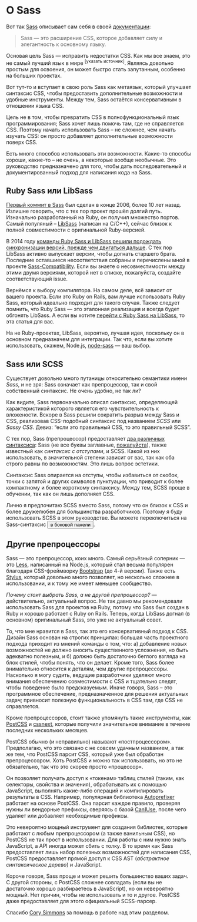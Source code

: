 
# О Sass

Вот так [Sass](http://sass-lang.com) описывает сам себя в своей [документации](http://sass-lang.com/documentation/file.SASS_REFERENCE.html):

> Sass — это расширение CSS, которое добавляет силу и элегантность к основному языку.

Основая цель Sass — исправить недостатки CSS. Как мы все знаем, это не самый лучший язык в мире <sup>[указать источник]</sup>. Являясь довольно простым для освоения, он может быстро стать запутанным, особенно на больших проектах.

Вот тут-то и вступает в свою роль Sass как метаязык, который улучшает синтаксис CSS, чтобы предоставить дополнительные возможности и удобные инструменты. Между тем, Sass остаётся консервативным в отношении языка CSS.

Цель не в том, чтобы превратить CSS в полнофункциональный язык программирования; Sass хочет лишь помочь там, где не справляется CSS. Поэтому начать использовать Sass – не сложнее, чем начать изучать CSS: он просто добавляет дополнительные возможности поверх CSS.

Есть много способов использовать эти возможности. Какие-то способы хороши, какие-то – не очень, а некоторые вообще необычные. Это руководство предназначено для того, чтобы дать последовательный и документированный подход для написания кода на Sass.

## Ruby Sass или LibSass

[Первый коммит в Sass](https://github.com/hcatlin/sass/commit/fa5048ba405619273e474a50400c7243fbff54fe) был сделан в конце 2006, более 10 лет назад. Излишне говорить, что с тех пор проект прошёл долгий путь. Изначально разработанный на Ruby, он получил множество портов. Самый популяный – [LibSass](http://webdesign.tutsplus.com/articles/getting-to-know-libsass--cms-23114) (написан на С/C++), сейчас близок к полной совместимости с оригинальной Ruby-версией.

В 2014 году [команды Ruby Sass и LibSass решили подождать синхронизации версий, прежде чем двигаться дальше](https://github.com/sass/libsass/wiki/The-LibSass-Compatibility-Plan). С тех пор LibSass активно выпускает версии, чтобы догнать старшего брата. Последние оставшиеся несоответствия собраны и перечислены мной в проекте [Sass-Compatibility](http://sass-compatibility.github.io). Если вы знаете о несовместимости между этими двумя версиями, которой нет в списке, пожалуйста, создайте соответствующий issue.

Вернёмся к выбору компилятора. На самом деле, всё зависит от вашего проекта. Если это Ruby on Rails, вам лучше использовать Ruby Sass, который идеально подходит для такого случая. Также следует помнить, что Ruby Sass — это эталонная реализация и всегда будет обгонять LibSass. А если вы хотите [перейти c Ruby Sass на LibSass](http://www.sitepoint.com/switching-ruby-sass-libsass/), то эта статья для вас.

На не Ruby-проектах, LibSass, вероятно, лучшая идея, поскольку он в основном предназначем для интеграции. Так что, если вы хотите использовать, скажем, Node.js, [node-sass](https://github.com/sass/node-sass) — ваш выбор.

## Sass или SCSS

Существует довольно много путаницы относительно семантики имени *Sass*, и не зря: Sass означает как препроцессор, так и свой собственный синтаксис. Не очень удобно, не так ли?

Как видите, Sass первоначально описал синтаксис, определяющей характеристикой которого является его чувствительность к вложености. Вскоре в Sass решили сократить разрыв между Sass и CSS, реализовав CSS-подобный синтаксис под названием *SCSS* или *Sassy CSS*. Девиз: “если это правильный CSS, то это правильный SCSS”.

С тех пор, Sass (препроцессор) предоставляет [два различных синтаксиса](http://www.sitepoint.com/whats-difference-sass-scss/): Sass (не все буквы заглавные, [пожалуйста](http://sassnotsass.com)), также известный как *синтаксис с отступами*, и SCSS. Какой из них использовать, в значительной степени зависит от вас, так как оба строго равны по возможностям. Это лишь вопрос эстетики.

Cинтаксис Sass опирается на отступы, чтобы избавиться от скобок, точки с запятой и других символов пунктуации, что приводит к более компактному и более короткому синтаксису. Между тем, SCSS проще в обучении, так как он лишь дополняет CSS.

Лично я предпочитаю SCSS вместо Sass, потому что он близок к CSS и более дружелюбен для большинства разработчиков. Поэтому я буду использовать SCSS в этом руководстве. Вы можете переключиться на Sass-синтаксис <button type="button" data-a11y-dialog-show="options-panel" class="link-like">в боковой панели</button>.

## Другие препроцессоры

Sass — это препроцессор, коих много. Самый серьёзный соперник — это [Less](http://lesscss.org/), написанный на Node.js, который стал весьма популярен благодаря CSS-фреймворку [Bootstrap](http://getbootstrap.com/) (до 4-й версии). Также есть [Stylus](http://learnboost.github.io/stylus/), который довольно много позволяет, но несколько сложнее в использовании, и к тому же имеет меньшее сообщество.

*Почему стоит выбрать Sass, а не другой препроцессор?* — действительно, актуальный вопрос. Не так давно мы рекомендовали использовать Sass для проектов на Ruby, потому что Sass был создан в Ruby и хорошо работает с Ruby on Rails. Теперь, когда LibSass догнал (в основном) оригинальный Sass, это уже не актуальный совет.

То, что мне нравится в Sass, так это его консервативный подход к CSS. Дизайн Sass основан на строгих принципах: большая часть проектного подхода приходит из мнений команды о том, что: а) добавление новых возможностей не должно вносить существенного усложнения, но быть адекватно полезным, и б) должно быть достаточно беглого взгляда на блок стилей, чтобы понять, что он делает. Кроме того, Sass более внимательно относится к деталям, чем другие препроцессоры. Насколько я могу судить, ведущие разработчики уделяют много внимания обеспечению совместимости с CSS и тщательно следят, чтобы поведение было предсказуемым. Иначе говоря, Sass – это программное обеспечение, предназначенное для решения актуальных задач; привносит полезную функциональность в CSS там, где CSS не справляется.

Кроме препроцессоров, стоит также упомянуть такие инструменты, как [PostCSS](https://github.com/postcss/postcss) и [cssnext](https://cssnext.github.io/), которые получили значительное внимание в течение последних нескольких месяцев.

PostCSS обычно (и неправильно) называют «постпроцессором». Предполагаю, что это связано с не совсем удачным названием, а так же тем, что PostCSS парсит CSS, который уже был обработан препроцессором. Хоть PostCSS и можно так использовать, но это не обязательно, так что это скорее просто «процессор».

Он позволяет получать доступ к «токенам» таблиц стилей (таким, как селекторы, свойства и значения), обрабатывать их с помощью JavaScript, выполнять какие-либо операций и компилировать результаты в CSS. Например, популярная библиотека [Autoprefixer](https://github.com/postcss/autoprefixer) работает на основе PostCSS. Она парсит каждое правило, проверяя нужны ли вендорные префиксы, сверяясь с базой [CanIUse](http://caniuse.com), после чего удаляет или добавляет необходимые префиксы.

Это невероятно мощный инструмент для создания библиотек, которые работают с любым препроцессором (а также ванильным CSS), но PostCSS не так прост в использовании. Для работы с ним нужно знать JavaScript, а API иногда может сбить с толку. В то время как Sass предоставляет лишь набор полезных возможностей для написания CSS, PostCSS предоставляет прямой доступ к CSS AST (*абстрактное синтаксическое дерево*) и JavaScript.

Короче говоря, Sass проще и может решить большинство ваших задач. С другой стороны, с PostCSS сложнее совладать (если вы не достаточно хорошо разбираетесь в JavaScript), но он невероятно мощный. Нет причин, чтобы не использовать и то и другое. PostCSS даже предоставляет для этого официальный SCSS-парсер.

<div class="note">
  <p>Спасибо <a href="https://github.com/corysimmons">Cory Simmons</a> за помощь в работе над этим разделом.</p>
</div>
